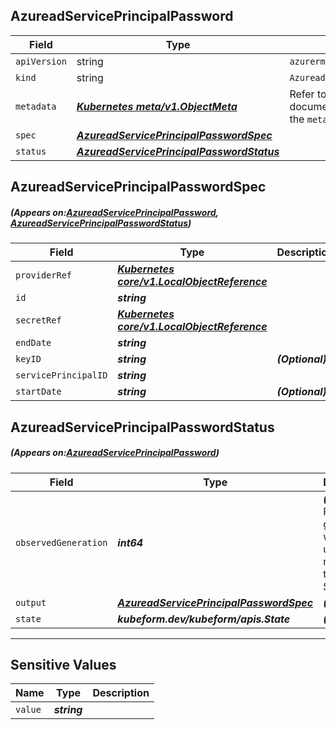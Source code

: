 ## AzureadServicePrincipalPassword
| Field | Type | Description |
| ------ | ----- | ----------- |
| `apiVersion` | string | `azurerm.kubeform.com/v1alpha1` |
|    `kind` | string | `AzureadServicePrincipalPassword` |
| `metadata` | ***[Kubernetes meta/v1.ObjectMeta](https://kubernetes.io/docs/reference/generated/kubernetes-api/v1.13/#objectmeta-v1-meta)***|Refer to the Kubernetes API documentation for the fields of the `metadata` field.|
| `spec` | ***[AzureadServicePrincipalPasswordSpec](#AzureadServicePrincipalPasswordSpec)***||
| `status` | ***[AzureadServicePrincipalPasswordStatus](#AzureadServicePrincipalPasswordStatus)***||
## AzureadServicePrincipalPasswordSpec
##### (Appears on:[AzureadServicePrincipalPassword](#AzureadServicePrincipalPassword), [AzureadServicePrincipalPasswordStatus](#AzureadServicePrincipalPasswordStatus))
| Field | Type | Description |
| ------ | ----- | ----------- |
| `providerRef` | ***[Kubernetes core/v1.LocalObjectReference](https://kubernetes.io/docs/reference/generated/kubernetes-api/v1.13/#localobjectreference-v1-core)***||
| `id` | ***string***||
| `secretRef` | ***[Kubernetes core/v1.LocalObjectReference](https://kubernetes.io/docs/reference/generated/kubernetes-api/v1.13/#localobjectreference-v1-core)***||
| `endDate` | ***string***||
| `keyID` | ***string***| ***(Optional)*** |
| `servicePrincipalID` | ***string***||
| `startDate` | ***string***| ***(Optional)*** |
## AzureadServicePrincipalPasswordStatus
##### (Appears on:[AzureadServicePrincipalPassword](#AzureadServicePrincipalPassword))
| Field | Type | Description |
| ------ | ----- | ----------- |
| `observedGeneration` | ***int64***| ***(Optional)*** Resource generation, which is updated on mutation by the API Server.|
| `output` | ***[AzureadServicePrincipalPasswordSpec](#AzureadServicePrincipalPasswordSpec)***| ***(Optional)*** |
| `state` | ***kubeform.dev/kubeform/apis.State***| ***(Optional)*** |
---
## Sensitive Values
| Name | Type | Description |
|------|------|-------------|
| `value` | ***string*** ||
